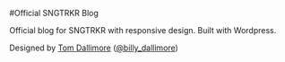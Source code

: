 #Official SNGTRKR Blog


Official blog for SNGTRKR with responsive design. Built with Wordpress.

Designed by [Tom Dallimore](http://www.tomdallimore.com) ([@billy_dallimore](http://twitter.com/billy_dallimore))
